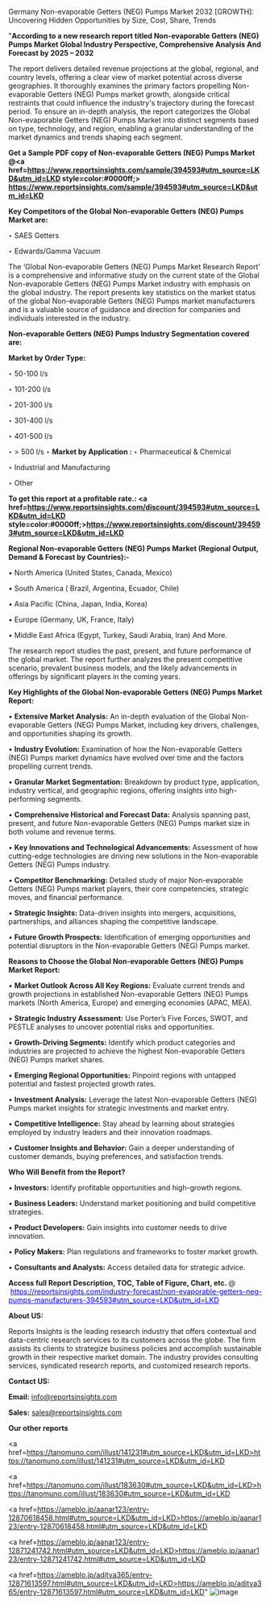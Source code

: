 Germany Non-evaporable Getters (NEG) Pumps Market 2032 [GROWTH]: Uncovering Hidden Opportunities by Size, Cost, Share, Trends

"<strong>According to a new research report titled Non-evaporable Getters (NEG) Pumps Market Global Industry Perspective, Comprehensive Analysis And Forecast by 2025 – 2032</strong>

The report delivers detailed revenue projections at the global, regional, and country levels, offering a clear view of market potential across diverse geographies. It thoroughly examines the primary factors propelling Non-evaporable Getters (NEG) Pumps market growth, alongside critical restraints that could influence the industry's trajectory during the forecast period. To ensure an in-depth analysis, the report categorizes the Global Non-evaporable Getters (NEG) Pumps Market into distinct segments based on type, technology, and region, enabling a granular understanding of the market dynamics and trends shaping each segment.

<strong>Get a Sample PDF copy of Non-evaporable Getters (NEG) Pumps Market </strong><strong>@<a href=https://www.reportsinsights.com/sample/394593#utm_source=LKD&utm_id=LKD style=color:#0000ff;> https://www.reportsinsights.com/sample/394593#utm_source=LKD&utm_id=LKD</a></strong></font>

<strong>Key Competitors of the Global Non-evaporable Getters (NEG) Pumps Market are:</strong>

‣ SAES Getters

‣ Edwards/Gamma Vacuum

The ‘Global Non-evaporable Getters (NEG) Pumps Market Research Report’ is a comprehensive and informative study on the current state of the Global Non-evaporable Getters (NEG) Pumps Market industry with emphasis on the global industry. The report presents key statistics on the market status of the global Non-evaporable Getters (NEG) Pumps market manufacturers and is a valuable source of guidance and direction for companies and individuals interested in the industry.

<strong>Non-evaporable Getters (NEG) Pumps Industry Segmentation covered are:</strong>

<strong>Market by Order Type: </strong>

‣ 50-100 l/s

‣ 101-200 l/s

‣ 201-300 l/s

‣ 301-400 l/s

‣ 401-500 l/s

‣ > 500 l/s
‣ 
<strong>Market by Application :</strong>
‣ Pharmaceutical & Chemical

‣ Industrial and Manufacturing

‣ Other

<strong>To get this report at a profitable rate.: <a href=https://www.reportsinsights.com/discount/394593#utm_source=LKD&utm_id=LKD style=color:#0000ff;>https://www.reportsinsights.com/discount/394593#utm_source=LKD&utm_id=LKD</a></strong></font>

<strong>Regional Non-evaporable Getters (NEG) Pumps Market (Regional Output, Demand &amp; Forecast by Countries):-</strong>

• North America (United States, Canada, Mexico)

• South America ( Brazil, Argentina, Ecuador, Chile)

• Asia Pacific (China, Japan, India, Korea)

• Europe (Germany, UK, France, Italy)

• Middle East Africa (Egypt, Turkey, Saudi Arabia, Iran) And More.

The research report studies the past, present, and future performance of the global market. The report further analyzes the present competitive scenario, prevalent business models, and the likely advancements in offerings by significant players in the coming years.

<strong>Key Highlights of the Global Non-evaporable Getters (NEG) Pumps Market Report:</strong>

• <strong>Extensive Market Analysis:</strong> An in-depth evaluation of the Global Non-evaporable Getters (NEG) Pumps Market, including key drivers, challenges, and opportunities shaping its growth.

• <strong>Industry Evolution:</strong> Examination of how the Non-evaporable Getters (NEG) Pumps market dynamics have evolved over time and the factors propelling current trends.

• <strong>Granular Market Segmentation:</strong> Breakdown by product type, application, industry vertical, and geographic regions, offering insights into high-performing segments.

• <strong>Comprehensive Historical and Forecast Data:</strong> Analysis spanning past, present, and future Non-evaporable Getters (NEG) Pumps market size in both volume and revenue terms.

• <strong>Key Innovations and Technological Advancements:</strong> Assessment of how cutting-edge technologies are driving new solutions in the Non-evaporable Getters (NEG) Pumps industry.

• <strong>Competitor Benchmarking:</strong> Detailed study of major Non-evaporable Getters (NEG) Pumps market players, their core competencies, strategic moves, and financial performance.

• <strong>Strategic Insights:</strong> Data-driven insights into mergers, acquisitions, partnerships, and alliances shaping the competitive landscape.

• <strong>Future Growth Prospects:</strong> Identification of emerging opportunities and potential disruptors in the Non-evaporable Getters (NEG) Pumps market.

<strong>Reasons to Choose the Global Non-evaporable Getters (NEG) Pumps Market Report:</strong>

• <strong>Market Outlook Across All Key Regions:</strong> Evaluate current trends and growth projections in established Non-evaporable Getters (NEG) Pumps markets (North America, Europe) and emerging economies (APAC, MEA).

• <strong>Strategic Industry Assessment:</strong> Use Porter’s Five Forces, SWOT, and PESTLE analyses to uncover potential risks and opportunities.

• <strong>Growth-Driving Segments:</strong> Identify which product categories and industries are projected to achieve the highest Non-evaporable Getters (NEG) Pumps market shares.

• <strong>Emerging Regional Opportunities:</strong> Pinpoint regions with untapped potential and fastest projected growth rates.

• <strong>Investment Analysis:</strong> Leverage the latest Non-evaporable Getters (NEG) Pumps market insights for strategic investments and market entry.

• <strong>Competitive Intelligence:</strong> Stay ahead by learning about strategies employed by industry leaders and their innovation roadmaps.

• <strong>Customer Insights and Behavior:</strong> Gain a deeper understanding of customer demands, buying preferences, and satisfaction trends.

<strong>Who Will Benefit from the Report?</strong>

• <strong>Investors:</strong> Identify profitable opportunities and high-growth regions.

• <strong>Business Leaders:</strong> Understand market positioning and build competitive strategies.

• <strong>Product Developers:</strong> Gain insights into customer needs to drive innovation.

• <strong>Policy Makers:</strong> Plan regulations and frameworks to foster market growth.

• <strong>Consultants and Analysts:</strong> Access detailed data for strategic advice.
</ul>
<strong>Access full Report Description, TOC, Table of Figure, Chart, etc. </strong>@  <a href=https://reportsinsights.com/industry-forecast/non-evaporable-getters-neg-pumps-manufacturers-394593#utm_source=LKD&utm_id=LKD style=color:#0000ff;>https://reportsinsights.com/industry-forecast/non-evaporable-getters-neg-pumps-manufacturers-394593#utm_source=LKD&utm_id=LKD</a></font>

<strong><strong>About US</strong>:</strong>

Reports Insights is the leading research industry that offers contextual and data-centric research services to its customers across the globe. The firm assists its clients to strategize business policies and accomplish sustainable growth in their respective market domain. The industry provides consulting services, syndicated research reports, and customized research reports.

<strong>Contact US:</strong>

<p class=""""><b>Email:</b> <a href=mailto:info@reportsinsights.com>info@reportsinsights.com</a></p>
<p class=""""><b>Sales:</b> <a href=mailto:sales@reportsinsights.com>sales@reportsinsights.com</a></p>

<strong>Our other reports</strong>

<a href=https://tanomuno.com/illust/141231#utm_source=LKD&utm_id=LKD>https://tanomuno.com/illust/141231#utm_source=LKD&utm_id=LKD</a>

<a href=https://tanomuno.com/illust/183630#utm_source=LKD&utm_id=LKD>https://tanomuno.com/illust/183630#utm_source=LKD&utm_id=LKD</a>

<a href=https://ameblo.jp/aanar123/entry-12870618458.html#utm_source=LKD&utm_id=LKD>https://ameblo.jp/aanar123/entry-12870618458.html#utm_source=LKD&utm_id=LKD</a>

<a href=https://ameblo.jp/aanar123/entry-12871241742.html#utm_source=LKD&utm_id=LKD>https://ameblo.jp/aanar123/entry-12871241742.html#utm_source=LKD&utm_id=LKD</a>

<a href=https://ameblo.jp/aditya365/entry-12871613597.html#utm_source=LKD&utm_id=LKD>https://ameblo.jp/aditya365/entry-12871613597.html#utm_source=LKD&utm_id=LKD</a>"
![image](https://github.com/user-attachments/assets/12bec728-ff75-4026-80b0-51e00a4ee8b8)
